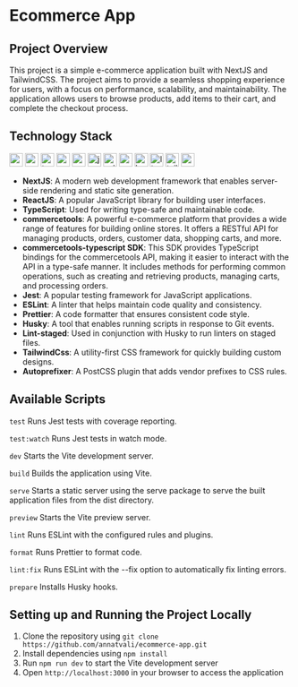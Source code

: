 # Ecommerce App

## Project Overview

This project is a simple e-commerce application built with NextJS and TailwindCSS. The project aims to provide a seamless shopping experience for users, with a focus on performance, scalability, and maintainability. The application allows users to browse products, add items to their cart, and complete the checkout process.

## Technology Stack

<img src="https://img.shields.io/badge/next.js-000000?style=for-the-badge&logo=nextdotjs&logoColor=white" height="24" alt="nextjs" /> <img src="https://img.shields.io/badge/-ReactJs-61DAFB?logo=react&logoColor=white&style=for-the-badge" height="24" alt="reactjs" /> <img src="https://img.shields.io/badge/TypeScript-007ACC?style=for-the-badge&logo=typescript&logoColor=white" height="24" alt="typescript" /> <img src="https://encrypted-tbn0.gstatic.com/images?q=tbn:ANd9GcT7vPlcs32Rlq4qstSmL7dg-tiWKAcnkK2qByMGb_IZZA&s" height="24" alt="commercetools" /> <img src="https://img.shields.io/badge/commercetools-typesscript_SDK-%236359ff" height="24" alt="commercetools-typescript-sdk" /> <img src="https://img.shields.io/badge/Jest-C21325?style=for-the-badge&logo=jest&logoColor=white" height="24" alt="jest" /> <img src="https://img.shields.io/badge/eslint-3A33D1?style=for-the-badge&logo=eslint&logoColor=white" height="24" alt="eslint" /> <img src="https://img.shields.io/badge/prettier-1A2C34?style=for-the-badge&logo=prettier&logoColor=F7BA3E" height="24" alt="prettier" /> <img src="https://img.shields.io/badge/Husky%20%F0%9F%90%95-blue" height="24" alt="husky" /> <img src="https://img.shields.io/badge/lint_staged-yellow" height="24" alt="lint-staged" /> <img src="https://img.shields.io/badge/tailwindcss-0F172A?&logo=tailwindcss" height="24" alt="tailwindcss"/> <img src="https://img.shields.io/badge/autoprefixer-purple" height="24" alt="autoprefixer" />

- **NextJS**: A modern web development framework that enables server-side rendering and static site generation.
- **ReactJS**: A popular JavaScript library for building user interfaces.
- **TypeScript**: Used for writing type-safe and maintainable code.
- **commercetools**: A powerful e-commerce platform that provides a wide range of features for building online stores. It offers a RESTful API for managing products, orders, customer data, shopping carts, and more.
- **commercetools-typescript SDK**: This SDK provides TypeScript bindings for the commercetools API, making it easier to interact with the API in a type-safe manner. It includes methods for performing common operations, such as creating and retrieving products, managing carts, and processing orders.
- **Jest**: A popular testing framework for JavaScript applications.
- **ESLint**: A linter that helps maintain code quality and consistency.
- **Prettier**: A code formatter that ensures consistent code style.
- **Husky**: A tool that enables running scripts in response to Git events.
- **Lint-staged**: Used in conjunction with Husky to run linters on staged files.
- **TailwindCss**: A utility-first CSS framework for quickly building custom designs.
- **Autoprefixer**: A PostCSS plugin that adds vendor prefixes to CSS rules.

## Available Scripts

`test`
Runs Jest tests with coverage reporting.

`test:watch`
Runs Jest tests in watch mode.

`dev`
Starts the Vite development server.

`build`
Builds the application using Vite.

`serve`
Starts a static server using the serve package to serve the built application files from the dist directory.

`preview`
Starts the Vite preview server.

`lint`
Runs ESLint with the configured rules and plugins.

`format`
Runs Prettier to format code.

`lint:fix`
Runs ESLint with the --fix option to automatically fix linting errors.

`prepare`
Installs Husky hooks.

## Setting up and Running the Project Locally

1. Clone the repository using `git clone https://github.com/annatvali/ecommerce-app.git`
2. Install dependencies using `npm install`
3. Run `npm run dev` to start the Vite development server
4. Open `http://localhost:3000` in your browser to access the application

